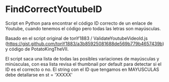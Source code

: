 # FindCorrectYoutubeID
Script en Python para encontrar el código ID correcto de un enlace de Youtube, cuando tenemos el código pero todas las letras son mayúsculas.

Basado en el script original de tonY1883 / ValidateYoutubeVideoId.js (https://gist.github.com/tonY1883/a3b85925081688de569b779b4657439b) y código de PotatoKingTheVII.

El script saca una lista de todas las posibles variaciones de mayúsculas y minúsculas, con esa lista revisa el thumbnail por default para detectar si el ID es el correcto o no. 
El string con el ID que tengamos en MAYUSCULAS debe detallarse en st = 'XXXXX'
